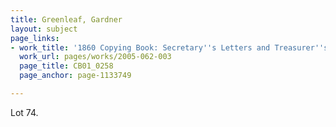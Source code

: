 ```yaml
---
title: Greenleaf, Gardner
layout: subject
page_links:
- work_title: '1860 Copying Book: Secretary''s Letters and Treasurer''s Letters, 2005.062.003  '
  work_url: pages/works/2005-062-003
  page_title: CB01_0258
  page_anchor: page-1133749

---
```

<p>Lot 74.</p>